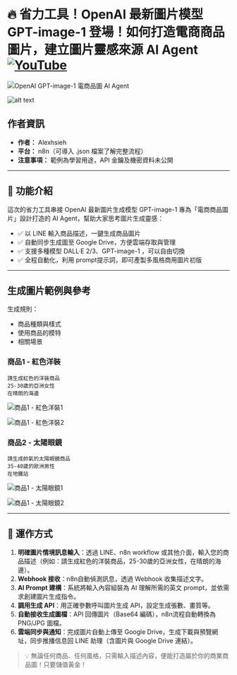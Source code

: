 # 🔥 省力工具！OpenAI 最新圖片模型 GPT-image-1 登場！如何打造電商商品圖片，建立圖片靈感來源 AI Agent [![YouTube](https://img.shields.io/badge/Watch%20on-YouTube-red?logo=youtube)](https://youtu.be/Yt0gVZX_OGQ)

![OpenAI GPT-image-1 電商品圖 AI Agent](https://github.com/qwedsazxc78/ai-automation-n8n/blob/main/n8n/19-image-generate-ai-agent/cover.png?raw=true)

![alt text](<YT Cover (2).png>)

## 作者資訊

* **作者：** Alexhsieh
* **平台：** n8n（可導入 .json 檔案了解完整流程）
* **注意事項：** 範例為學習用途，API 金鑰及機密資料未公開

---

## 📌 功能介紹

這次的省力工具串接 OpenAI 最新圖片生成模型 GPT-image-1
專為「電商商品圖片」設計打造的 AI Agent，幫助大家思考圖片生成靈感：

* ✅ 以 LINE 輸入商品描述，一鍵生成商品圖片
* ✅ 自動同步生成圖至 Google Drive，方便雲端存取與管理
* ✅ 支援多種模型 DALL·E 2/3、GPT-image-1 ，可以自由切換
* ✅ 全程自動化，利用 prompt提示詞，即可產製多風格商用圖片初版

---

## 生成圖片範例與參考

生成規則：
* 商品種類與樣式
* 使用商品的模特
* 相關場景

### 商品1 - 紅色洋裝

```
請生成紅色的洋裝商品
25-30歲的亞洲女性
在晴朗的海邊
```

![商品1 - 紅色洋裝1](https://github.com/qwedsazxc78/ai-automation-n8n/blob/main/n8n/19-image-generate-ai-agent/Sample1-1.png?raw=true)

![商品1 - 紅色洋裝2](https://github.com/qwedsazxc78/ai-automation-n8n/blob/main/n8n/19-image-generate-ai-agent/Sample1-2.png?raw=true)

### 商品2 - 太陽眼鏡

```
請生成帥氣的太陽眼鏡商品
35-40歲的歐洲男性
在地鐵站
```

![商品1 - 太陽眼鏡1](https://github.com/qwedsazxc78/ai-automation-n8n/blob/main/n8n/19-image-generate-ai-agent/Sample2-1.png?raw=true)

![商品1 - 太陽眼鏡2](https://github.com/qwedsazxc78/ai-automation-n8n/blob/main/n8n/19-image-generate-ai-agent/Sample2-2.png?raw=true)

---

## 🔧 運作方式

1. **明確圖片情境訊息輸入**：透過 LINE、n8n workflow 或其他介面，輸入您的商品描述（例如：請生成紅色的洋裝商品，25-30歲的亞洲女性，在晴朗的海邊）。
2. **Webhook 接收**：n8n自動偵測訊息，透過 Webhook 收集描述文字。
3. **AI Prompt 建構**：系統將輸入內容組裝為 AI 理解所需的英文 prompt，並依需求創建圖片生成指令。
4. **調用生成 API**：用正確參數呼叫圖片生成 API，設定生成張數、畫質等。
5. **自動接收生成圖檔**：API 回傳圖片（Base64 編碼），n8n流程自動轉換為 PNG/JPG 圖檔。
6. **雲端同步與通知**：完成圖片自動上傳至 Google Drive，生成下載與預覽網址，同步推播信息回 LINE 助理（含圖片與 Google Drive 連結）。

> 💡 無論任何商品、任何風格，只需輸入描述內容，便能打造屬於你的商業商品圖！只要儲值黃金！
